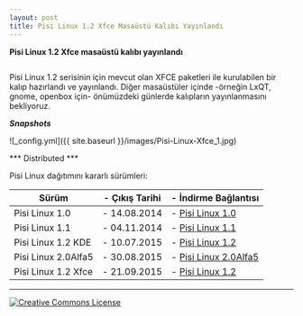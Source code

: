 ```yaml
---
layout: post
title: Pisi Linux 1.2 Xfce Masaüstü Kalıbı Yayınlandı
---
```


**Pisi Linux 1.2 Xfce masaüstü kalıbı yayınlandı**

```25 Eylül 2015 - Türkiye
```

Pisi Linux 1.2 serisinin için mevcut olan XFCE paketleri ile kurulabilen bir kalıp hazırlandı ve yayınlandı. Diğer masaüstüler içinde -örneğin LxQT, gnome, openbox için- önümüzdeki günlerde kalıpların yayınlanmasını bekliyoruz.


***Snapshots***


![_config.yml]({{ site.baseurl }}/images/Pisi-Linux-Xfce_1.jpg)

*** Distributed ***

Pisi Linux dağıtımını kararlı sürümleri:

| Sürüm                  |- Çıkış Tarihi |- İndirme Bağlantısı |
|------------------------|---------------|---------------------|
| Pisi Linux 1.0         |- 14.08.2014   |- [Pisi Linux 1.0](http://sourceforge.net/projects/pisilinux/files/1.0/)|
| Pisi Linux 1.1         |- 04.11.2014   |- [Pisi Linux 1.1](http://sourceforge.net/projects/pisilinux/files/1.1/)|
| Pisi Linux 1.2 KDE     |- 10.07.2015   |- [Pisi Linux 1.2](http://sourceforge.net/projects/pisilinux/files/1.2/)|
| Pisi Linux 2.0Alfa5    |- 30.08.2015   |- [Pisi Linux 2.0Alfa5](https://openload.co/f/vuimrNgPjSE/Pisi-Linux-2.0-Alfa5-KDE5-KaraKedi-x86_64.iso)|
| Pisi Linux 1.2 Xfce    |- 21.09.2015   |- [Pisi Linux 1.2](https://openload.co/f/R6JeYpGW3BM/Pisi-Linux-1.2-XFCE-x86_64.iso)|


---
<a rel="license" href="http://creativecommons.org/licenses/by-nc-sa/3.0/us/"><img alt="Creative Commons License" style="border-width:0" src="http://i.creativecommons.org/l/by-nc-sa/3.0/us/80x15.png" /></a>